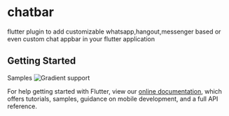 # chatbar

flutter plugin to add customizable whatsapp,hangout,messenger based or even custom chat appbar in your flutter application

## Getting Started
Samples
![Gradient support](https://github.com/shivanshtalwar0/chatbar/raw/master/sample/sample1.png)



For help getting started with Flutter, view our 
[online documentation](https://flutter.dev/docs), which offers tutorials, 
samples, guidance on mobile development, and a full API reference.

